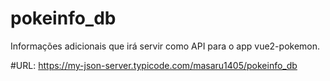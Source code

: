 # pokeinfo_db
Informações adicionais que irá servir como API para o app vue2-pokemon.

#URL:
https://my-json-server.typicode.com/masaru1405/pokeinfo_db
